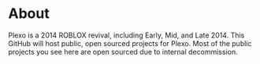# About
Plexo is a 2014 ROBLOX revival, including Early, Mid, and Late 2014. This GitHub will host public, open sourced projects for Plexo. Most of the public projects you see here are open sourced due to internal decommission.
